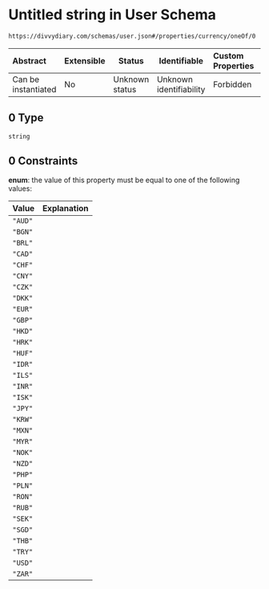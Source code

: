 # Untitled string in User Schema

```txt
https://divvydiary.com/schemas/user.json#/properties/currency/oneOf/0
```

| Abstract            | Extensible | Status         | Identifiable            | Custom Properties | Additional Properties | Access Restrictions | Defined In                                                     |
| :------------------ | ---------- | -------------- | ----------------------- | :---------------- | --------------------- | ------------------- | -------------------------------------------------------------- |
| Can be instantiated | No         | Unknown status | Unknown identifiability | Forbidden         | Allowed               | none                | [user.json\*](../src/schemas/user.json "open original schema") |

## 0 Type

`string`

## 0 Constraints

**enum**: the value of this property must be equal to one of the following values:

| Value   | Explanation |
| :------ | ----------- |
| `"AUD"` |             |
| `"BGN"` |             |
| `"BRL"` |             |
| `"CAD"` |             |
| `"CHF"` |             |
| `"CNY"` |             |
| `"CZK"` |             |
| `"DKK"` |             |
| `"EUR"` |             |
| `"GBP"` |             |
| `"HKD"` |             |
| `"HRK"` |             |
| `"HUF"` |             |
| `"IDR"` |             |
| `"ILS"` |             |
| `"INR"` |             |
| `"ISK"` |             |
| `"JPY"` |             |
| `"KRW"` |             |
| `"MXN"` |             |
| `"MYR"` |             |
| `"NOK"` |             |
| `"NZD"` |             |
| `"PHP"` |             |
| `"PLN"` |             |
| `"RON"` |             |
| `"RUB"` |             |
| `"SEK"` |             |
| `"SGD"` |             |
| `"THB"` |             |
| `"TRY"` |             |
| `"USD"` |             |
| `"ZAR"` |             |
